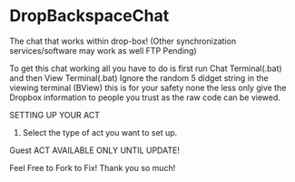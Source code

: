 # DropBackspaceChat
The chat that works within drop-box! (Other synchronization services/software may work as well FTP Pending)

To get this chat working all you have to do is first run Chat Terminal(.bat) and then View Terminal(.bat) 
Ignore the random 5 didget string in the viewing terminal (BView) this is for your safety none the less
only give the Dropbox information to people you trust as the raw code can be viewed.

SETTING UP YOUR ACT
1. Select the type of act you want to set up.

Guest ACT AVAILABLE ONLY UNTIL UPDATE!

Feel Free to Fork to Fix! Thank you so much!

